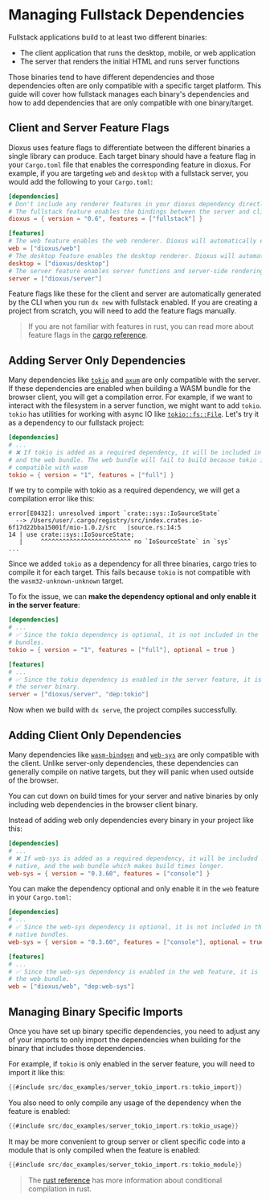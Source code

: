 # Managing Fullstack Dependencies

Fullstack applications build to at least two different binaries:
- The client application that runs the desktop, mobile, or web application
- The server that renders the initial HTML and runs server functions

Those binaries tend to have different dependencies and those dependencies often are only compatible with a specific target platform. This guide will cover how fullstack manages each binary's dependencies and how to add dependencies that are only compatible with one binary/target.

## Client and Server Feature Flags

Dioxus uses feature flags to differentiate between the different binaries a single library can produce. Each target binary should have a feature flag in your `Cargo.toml` file that enables the corresponding feature in dioxus. For example, if you are targeting `web` and `desktop` with a fullstack server, you would add the following to your `Cargo.toml`:

```toml
[dependencies]
# Don't include any renderer features in your dioxus dependency directly. They will be added in feature flags.
# The fullstack feature enables the bindings between the server and client without enabling a specific binary target.
dioxus = { version = "0.6", features = ["fullstack"] }

[features]
# The web feature enables the web renderer. Dioxus will automatically enable the feature you define that activates `dioxus/web` when building the client WASM bundle.
web = ["dioxus/web"]
# The desktop feature enables the desktop renderer. Dioxus will automatically enable the feature you define that activates `dioxus/desktop` when building the client native bundle.
desktop = ["dioxus/desktop"]
# The server feature enables server functions and server-side rendering. Dioxus will automatically enable the feature you define that activates `dioxus/server` when building the server binary.
server = ["dioxus/server"]
```

Feature flags like these for the client and server are automatically generated by the CLI when you run `dx new` with fullstack enabled. If you are creating a project from scratch, you will need to add the feature flags manually.

> If you are not familiar with features in rust, you can read more about feature flags in the [cargo reference](https://doc.rust-lang.org/cargo/reference/features.html).

## Adding Server Only Dependencies

Many dependencies like [`tokio`](https://docs.rs/tokio/latest/tokio/index.html) and [`axum`](https://docs.rs/axum/latest/axum/index.html) are only compatible with the server. If these dependencies are enabled when building a WASM bundle for the browser client, you will get a compilation error. For example, if we want to interact with the filesystem in a server function, we might want to add `tokio`. `tokio` has utilities for working with async IO like [`tokio::fs::File`](https://docs.rs/tokio/latest/tokio/fs/struct.File.html). Let's try it as a dependency to our fullstack project:

```toml
[dependencies]
# ...
# ❌ If tokio is added as a required dependency, it will be included in both the server
# and the web bundle. The web bundle will fail to build because tokio is not
# compatible with wasm
tokio = { version = "1", features = ["full"] }
```

If we try to compile with tokio as a required dependency, we will get a compilation error like this:

```shell
error[E0432]: unresolved import `crate::sys::IoSourceState`
  --> /Users/user/.cargo/registry/src/index.crates.io-6f17d22bba15001f/mio-1.0.2/src   |source.rs:14:5
14 | use crate::sys::IoSourceState;
   |     ^^^^^^^^^^^^^^^^^^^^^^^^^ no `IoSourceState` in `sys`
...
```

Since we added `tokio` as a dependency for all three binaries, cargo tries to compile it for each target. This fails because `tokio` is not compatible with the `wasm32-unknown-unknown` target.

To fix the issue, we can **make the dependency optional and only enable it in the server feature**:

```toml
[dependencies]
# ...
# ✅ Since the tokio dependency is optional, it is not included in the web and desktop
# bundles.
tokio = { version = "1", features = ["full"], optional = true }

[features]
# ...
# ✅ Since the tokio dependency is enabled in the server feature, it is included in
# the server binary.
server = ["dioxus/server", "dep:tokio"]
```

Now when we build with `dx serve`, the project compiles successfully.

## Adding Client Only Dependencies

Many dependencies like [`wasm-bindgen`](https://docs.rs/wasm-bindgen/latest/wasm_bindgen/index.html) and [`web-sys`](https://docs.rs/web-sys/latest/web_sys/index.html) are only compatible with the client. Unlike server-only dependencies, these dependencies can generally compile on native targets, but they will panic when used outside of the browser.


You can cut down on build times for your server and native binaries by only including web dependencies in the browser client binary.


Instead of adding web only dependencies every binary in your project like this:
```toml
[dependencies]
# ...
# ❌ If web-sys is added as a required dependency, it will be included in the server,
# native, and the web bundle which makes build times longer.
web-sys = { version = "0.3.60", features = ["console"] }
```

You can make the dependency optional and only enable it in the `web` feature in your `Cargo.toml`:
```toml
[dependencies]
# ...
# ✅ Since the web-sys dependency is optional, it is not included in the server and
# native bundles.
web-sys = { version = "0.3.60", features = ["console"], optional = true }

[features]
# ...
# ✅ Since the web-sys dependency is enabled in the web feature, it is included in
# the web bundle.
web = ["dioxus/web", "dep:web-sys"]
```

## Managing Binary Specific Imports

Once you have set up binary specific dependencies, you need to adjust any of your imports to only import the dependencies when building for the binary that includes those dependencies.


For example, if `tokio` is only enabled in the server feature, you will need to import it like this:
```rust
{{#include src/doc_examples/server_tokio_import.rs:tokio_import}}
```

You also need to only compile any usage of the dependency when the feature is enabled:
```rust
{{#include src/doc_examples/server_tokio_import.rs:tokio_usage}}
```

It may be more convenient to group server or client specific code into a module that is only compiled when the feature is enabled:
```rust
{{#include src/doc_examples/server_tokio_import.rs:tokio_module}}
```

> The [rust reference](https://doc.rust-lang.org/reference/conditional-compilation.html) has more information about conditional compilation in rust.
